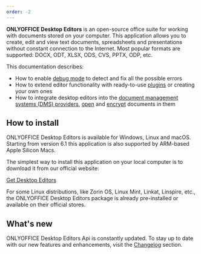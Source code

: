 ```yaml
---
order: -2
---
```


**ONLYOFFICE Desktop Editors** is an open-source office suite for working with documents stored on your computer. This application allows you to create, edit and view text documents, spreadsheets and presentations without constant connection to the Internet. Most popular formats are supported: DOCX, ODT, XLSX, ODS, CVS, PPTX, ODP, etc.

This documentation describes:

- How to enable [debug mode](../Usage%20API/Debugging/Debugging.md) to detect and fix all the possible errors
- How to extend editor functionality with ready-to-use [plugins](../Usage%20API/Adding%20plugins.md) or creating your own ones
- How to integrate desktop editors into the [document management systems (DMS) providers](../Usage%20API/Adding%20a%20DMS%20provider/Adding%20a%20DMS%20provider.md), [open](../Usage%20API/Adding%20a%20DMS%20provider/Opening%20documents.md) and [encrypt](../Usage%20API/Adding%20a%20DMS%20provider/Encryption/Encryption.md) documents in them

## How to install

ONLYOFFICE Desktop Editors is available for Windows, Linux and macOS. Starting from version 6.1 this application is also supported by ARM-based Apple Silicon Macs.

The simplest way to install this application on your local computer is to download it from our official website:

[Get Desktop Editors](https://www.onlyoffice.com/download-desktop.aspx?from=api)

For some Linux distributions, like Zorin OS, Linux Mint, Linkat, Linspire, etc., the ONLYOFFICE Desktop Editors package is already pre-installed or available on their official stores.

## What's new

ONLYOFFICE Desktop Editors Api is constantly updated. To stay up to date with our new features and enhancements, visit the [Changelog](../More%20Information/Changelog.md) section.
